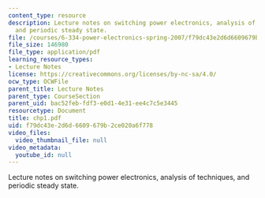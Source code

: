 ```yaml
---
content_type: resource
description: Lecture notes on switching power electronics, analysis of techniques,
  and periodic steady state.
file: /courses/6-334-power-electronics-spring-2007/f79dc43e2d6d6609679b2ce020a6f778_chp1.pdf
file_size: 146980
file_type: application/pdf
learning_resource_types:
- Lecture Notes
license: https://creativecommons.org/licenses/by-nc-sa/4.0/
ocw_type: OCWFile
parent_title: Lecture Notes
parent_type: CourseSection
parent_uid: bac52feb-fdf3-e0d1-4e31-ee4c7c5e3445
resourcetype: Document
title: chp1.pdf
uid: f79dc43e-2d6d-6609-679b-2ce020a6f778
video_files:
  video_thumbnail_file: null
video_metadata:
  youtube_id: null
---
```

Lecture notes on switching power electronics, analysis of techniques, and periodic steady state.